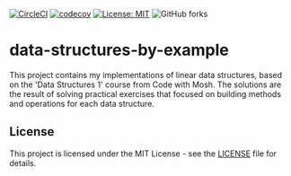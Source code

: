 [![CircleCI](https://dl.circleci.com/status-badge/img/circleci/K6MEbnQdqEgQE7qSJFetp9/3jK9D9Qmk6tp7PHjwzKBJe/tree/main.svg?style=svg&circle-token=CCIPRJ_J8E7uAXYMdzJeqpUxB4BXW_0d8d246beb4a1b920d48a54e5dac37a6fe85781d)](https://dl.circleci.com/status-badge/redirect/circleci/K6MEbnQdqEgQE7qSJFetp9/3jK9D9Qmk6tp7PHjwzKBJe/tree/main)
[![codecov](https://codecov.io/gh/MiroslavKolosnjaji/data-structures-by-example/graph/badge.svg?token=HHr5PA731s)](https://codecov.io/gh/MiroslavKolosnjaji/data-structures-by-example)
[![License: MIT](https://img.shields.io/badge/License-MIT-green.svg)](https://opensource.org/licenses/MIT)
![GitHub forks](https://img.shields.io/github/forks/MiroslavKolosnjaji/data-structures-by-example)

# data-structures-by-example
This project contains my implementations of linear data structures, based on the 'Data Structures 1' course from Code with Mosh. The solutions are the result of solving practical exercises that focused on building methods and operations for each data structure.

## License
This project is licensed under the MIT License - see the [LICENSE](LICENSE) file for details.
